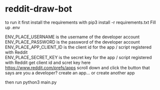 # reddit-draw-bot
to run it first install the requirements with pip3 install -r requirements.txt
Fill up .env

ENV_PLACE_USERNAME is the username of the developer account<br>
ENV_PLACE_PASSWORD is the password of the developer account<br>
ENV_PLACE_APP_CLIENT_ID is the client id for the app / script registered with Reddit<br>
ENV_PLACE_SECRET_KEY is the secret key for the app / script registered with Reddit
get client id and scret key here https://www.reddit.com/prefs/apps scroll down and click the button that says are you a developer? create an app... or create another app

then run python3 main.py
